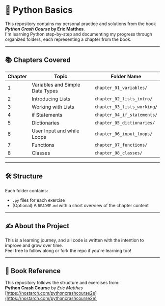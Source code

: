 # 🐍 Python Basics

This repository contains my personal practice and solutions from the book **_Python Crash Course_ by Eric Matthes**.  
I'm learning Python step-by-step and documenting my progress through organized folders, each representing a chapter from the book.

---

## 📚 Chapters Covered

| Chapter | Topic                                  | Folder Name                  |
|---------|----------------------------------------|------------------------------|
| 1       | Variables and Simple Data Types        | `chapter_01_variables/`      |
| 2       | Introducing Lists                      | `chapter_02_lists_intro/`    |
| 3       | Working with Lists                     | `chapter_03_lists_working/`  |
| 4       | if Statements                          | `chapter_04_if_statements/`  |
| 5       | Dictionaries                           | `chapter_05_dictionaries/`   |
| 6       | User Input and while Loops             | `chapter_06_input_loops/`    |
| 7       | Functions                              | `chapter_07_functions/`      |
| 8       | Classes                                | `chapter_08_classes/`        |

---

## 🛠️ Structure

Each folder contains:
- `.py` files for each exercise
- (Optional) A `README.md` with a short overview of the chapter content

---

## ✍️ About the Project

This is a learning journey, and all code is written with the intention to improve and grow over time.  
Feel free to follow along or fork the repo if you're learning too!

---

## 📖 Book Reference

This repository follows the structure and exercises from:  
**Python Crash Course** by _Eric Matthes_  
[https://nostarch.com/pythoncrashcourse2e](https://nostarch.com/pythoncrashcourse2e)
